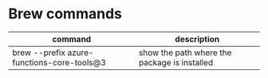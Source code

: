 # Brew commands

command | description
-- | --
brew --prefix azure-functions-core-tools@3 | show the path where the package is installed

